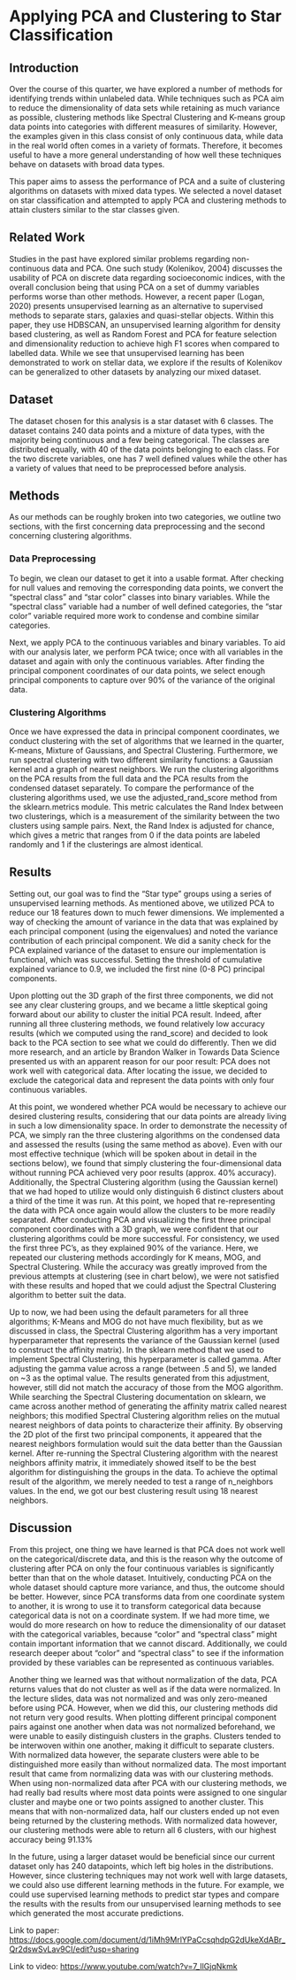 # Applying PCA and Clustering to Star Classification

## Introduction

Over the course of this quarter, we have explored a number of methods for identifying trends within unlabeled data. While techniques such as PCA aim to reduce the dimensionality of data sets while retaining as much variance as possible, clustering methods like Spectral Clustering and K-means group data points into categories with different measures of similarity. However, the examples given in this class consist of only continuous data, while data in the real world often comes in a variety of formats. Therefore, it becomes useful to have a more general understanding of how well these techniques behave on datasets with broad data types. 

This paper aims to assess the performance of PCA and a suite of clustering algorithms on datasets with mixed data types. We selected a novel dataset on star classification and attempted to apply PCA and clustering methods to attain clusters similar to the star classes given. 

## Related Work

Studies in the past have explored similar problems regarding non-continuous data and PCA. One such study (Kolenikov, 2004) discusses the usability of PCA on discrete data regarding socioeconomic indices, with the overall conclusion being that using PCA on a set of dummy variables performs worse than other methods. However, a recent paper (Logan, 2020) presents unsupervised learning as an alternative to supervised methods to separate stars, galaxies and quasi-stellar objects. Within this paper, they use HDBSCAN, an unsupervised learning algorithm for density based clustering, as well as Random Forest and PCA for feature selection and dimensionality reduction to achieve high F1 scores when compared to labelled data. While we see that unsupervised learning has been demonstrated to work on stellar data, we explore if the results of Kolenikov can be generalized to other datasets by analyzing our mixed dataset. 

## Dataset

The dataset chosen for this analysis is a star dataset with 6 classes. The dataset contains 240 data points and a mixture of data types, with the majority being continuous and a few being categorical. The classes are distributed equally, with 40 of the data points belonging to each class. For the two discrete variables, one has 7 well defined values while the other has a variety of values that need to be preprocessed before analysis. 

## Methods

As our methods can be roughly broken into two categories, we outline two sections, with the first concerning data preprocessing and the second concerning clustering algorithms. 

### Data Preprocessing

To begin, we clean our dataset to get it into a usable format. After checking for null values and removing the corresponding data points, we convert the “spectral class” and “star color” classes into binary variables. While the “spectral class” variable had a number of well defined categories, the “star color” variable required more work to condense and combine similar categories. 

Next, we apply PCA to the continuous variables and binary variables. To aid with our analysis later, we perform PCA twice; once with all variables in the dataset and again with only the continuous variables. After finding the principal component coordinates of our data points, we select enough principal components to capture over 90% of the variance of the original data.

### Clustering Algorithms 

Once we have expressed the data in principal component coordinates, we conduct clustering with the set of algorithms that we learned in the quarter, K-means, Mixture of Gaussians, and Spectral Clustering. Furthermore, we run spectral clustering with two different similarity functions: a Gaussian kernel and a graph of nearest neighbors. We run the clustering algorithms on the PCA results from the full data and the PCA results from the condensed dataset separately.
To compare the performance of the clustering algorithms used, we use the adjusted_rand_score method from the sklearn.metrics module. This metric calculates the Rand Index between two clusterings, which is a measurement of the similarity between the two clusters using sample pairs. Next, the Rand Index is adjusted for chance, which gives a metric that ranges from 0 if the data points are labeled randomly and 1 if the clusterings are almost identical. 

## Results

Setting out, our goal was to find the “Star type” groups using a series of unsupervised learning methods. As mentioned above, we utilized PCA to reduce our 18 features down to much fewer dimensions. We implemented a way of checking the amount of variance in the data that was explained by each principal component (using the eigenvalues) and noted the variance contribution of each principal component. We did a sanity check for the PCA explained variance of the dataset to ensure our implementation is functional, which was successful. Setting the threshold of cumulative explained variance to 0.9, we included the first nine (0-8 PC) principal components. 

Upon plotting out the 3D graph of the first three components, we did not see any clear clustering groups, and we became a little skeptical going forward about our ability to cluster the initial PCA result. Indeed, after running all three clustering methods, we found relatively low accuracy results (which we computed using the rand_score) and decided to look back to the PCA section to see what we could do differently. Then we did more research, and an article by Brandon Walker in Towards Data Science presented us with an apparent reason for our poor result: PCA does not work well with categorical data. After locating the issue, we decided to exclude the categorical data and represent the data points with only four continuous variables. 

At this point, we wondered whether PCA would be necessary to achieve our desired clustering results, considering that our data points are already living in such a low dimensionality space. In order to demonstrate the necessity of PCA, we simply ran the three clustering algorithms on the condensed data and assessed the results (using the same method as above). Even with our most effective technique (which will be spoken about in detail in the sections below), we found that simply clustering the four-dimensional data without running PCA achieved very poor results (approx. 40% accuracy). Additionally, the Spectral Clustering algorithm (using the Gaussian kernel) that we had hoped to utilize would only distinguish 6 distinct clusters about a third of the time it was run. At this point, we hoped that re-representing the data with PCA once again would allow the clusters to be more readily separated. After conducting PCA and visualizing the first three principal component coordinates with a 3D graph, we were confident that our clustering algorithms could be more successful. For consistency, we used the first three PC’s, as they explained 90% of the variance. Here, we repeated our clustering methods accordingly for K means, MOG, and Spectral Clustering. While the accuracy was greatly improved from the previous attempts at clustering (see in chart below), we were not satisfied with these results and hoped that we could adjust the Spectral Clustering algorithm to better suit the data. 

Up to now, we had been using the default parameters for all three algorithms; K-Means and MOG do not have much flexibility, but as we discussed in class, the Spectral Clustering algorithm has a very important hyperparameter that represents the variance of the Gaussian kernel (used to construct the affinity matrix). In the sklearn method that we used to implement Spectral Clustering, this hyperparameter is called gamma. After adjusting the gamma value across a range (between .5 and 5), we landed on ~3 as the optimal value. The results generated from this adjustment, however, still did not match the accuracy of those from the MOG algorithm. While searching the Spectral Clustering documentation on sklearn, we came across another method of generating the affinity matrix called nearest neighbors; this modified Spectral Clustering algorithm relies on the mutual nearest neighbors of data points to characterize their affinity. By observing the 2D plot of the first two principal components, it appeared that the nearest neighbors formulation would suit the data better than the Gaussian kernel. After re-running the Spectral Clustering algorithm with the nearest neighbors affinity matrix, it immediately showed itself to be the best algorithm for distinguishing the groups in the data. To achieve the optimal result of the algorithm, we merely needed to test a range of n_neighbors values.  In the end, we got our best clustering result using 18 nearest neighbors. 

## Discussion

From this project, one thing we have learned is that PCA does not work well on the categorical/discrete data, and this is the reason why the outcome of clustering after PCA on only the four continuous variables is significantly better than that on the whole dataset. Intuitively, conducting PCA on the whole dataset should capture more variance, and thus, the outcome should be better. However, since PCA transforms data from one coordinate system to another, it is wrong to use it to transform categorical data because categorical data is not on a coordinate system. If we had more time, we would do more research on how to reduce the dimensionality of our dataset with the categorical variables, because “color” and “spectral class” might contain important information that we cannot discard. Additionally, we could research deeper about “color” and “spectral class” to see if the information provided by these variables can be represented as continuous variables. 

Another thing we learned was that without normalization of the data, PCA returns values that do not cluster as well as if the data were normalized. In the lecture slides, data was not normalized and was only zero-meaned before using PCA. However, when we did this, our clustering methods did not return very good results. When plotting different principal component pairs against one another when data was not normalized beforehand, we were unable to easily distinguish clusters in the graphs. Clusters tended to be interwoven within one another, making it difficult to separate clusters. With normalized data however, the separate clusters were able to be distinguished more easily than without normalized data. The most important result that came from normalizing data was with our clustering methods. When using non-normalized data after PCA with our clustering methods, we had really bad results where most data points were assigned to one singular cluster and maybe one or two points assigned to another cluster. This means that with non-normalized data, half our clusters ended up not even being returned by the clustering methods. With normalized data however, our clustering methods were able to return all 6 clusters, with our highest accuracy being 91.13%

In the future, using a larger dataset would be beneficial since our current dataset only has 240 datapoints, which left big holes in the distributions. However, since clustering techniques may not work well with large datasets, we could also use different learning methods in the future. For example, we could use supervised learning methods to predict star types and compare the results with the results from our unsupervised learning methods to see which generated the most accurate predictions. 

Link to paper: https://docs.google.com/document/d/1iMh9MrlYPaCcsqhdpG2dUkeXdABr_Qr2dswSvLav9CI/edit?usp=sharing

Link to video: https://www.youtube.com/watch?v=7_IlGjqNkmk
